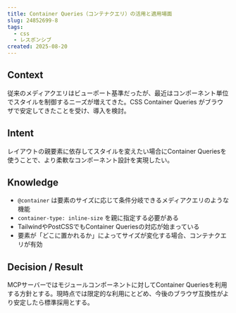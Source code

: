 ```yaml
---
title: Container Queries（コンテナクエリ）の活用と適用場面
slug: 24852699-8
tags:
  - css
  - レスポンシブ
created: 2025-08-20
---
```



## Context


従来のメディアクエリはビューポート基準だったが、最近はコンポーネント単位でスタイルを制御するニーズが増えてきた。CSS Container Queries がブラウザで安定してきたことを受け、導入を検討。


## Intent


レイアウトの親要素に依存してスタイルを変えたい場合にContainer Queriesを使うことで、より柔軟なコンポーネント設計を実現したい。


## Knowledge

- `@container` は要素のサイズに応じて条件分岐できるメディアクエリのような機能
- `container-type: inline-size` を親に指定する必要がある
- TailwindやPostCSSでもContainer Queriesの対応が始まっている
- 要素が「どこに置かれるか」によってサイズが変化する場合、コンテナクエリが有効

## Decision / Result


MCPサーバーではモジュールコンポーネントに対してContainer Queriesを利用する方針とする。現時点では限定的な利用にとどめ、今後のブラウザ互換性がより安定したら標準採用とする。


